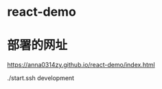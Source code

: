 # react-demo

# 部署的网址 

https://anna0314zy.github.io/react-demo/index.html



./start.ssh development